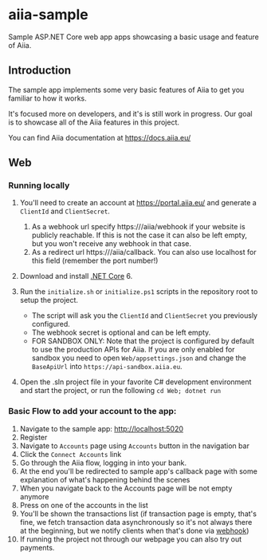 # aiia-sample

Sample ASP.NET Core web app apps showcasing a basic usage and feature of Aiia.

## Introduction

The sample app implements some very basic features of Aiia to get you familiar to how it works.

It's focused more on developers, and it's is still work in progress. Our goal is to showcase all of the Aiia features in this project.

You can find Aiia documentation at <https://docs.aiia.eu/>

## Web

### Running locally

1) You'll need to create an account at <https://portal.aiia.eu/> and generate a `ClientId` and `ClientSecret`.
   1) As a webhook url specify https://<hostname>/aiia/webhook if your website is publicly reachable. If this is not the case it can also be left empty, but you won't receive any webhook in that case.
   1) As a redirect url https://<hostname>/aiia/callback. You can also use localhost for this field (remember the port number!)

1) Download and install [.NET Core](https://dotnet.microsoft.com/download) 6.

1) Run the `initialize.sh` or `initialize.ps1` scripts in the repository root to setup the project. 

   - The script will ask you the `ClientId` and `ClientSecret` you previously configured.
   - The webhook secret is optional and can be left empty.
   - FOR SANDBOX ONLY: Note that the project is configured by default to use the production APIs for Aiia.
     If you are only enabled for sandbox you need to open `Web/appsettings.json` and change the `BaseApiUrl` into `https://api-sandbox.aiia.eu`.

1) Open the .sln project file in your favorite C# development environment and start the project, or run the following
   `cd Web; dotnet run`

### Basic Flow to add your account to the app:

1. Navigate to the sample app: <http://localhost:5020>
2. Register
3. Navigate to `Accounts` page using `Accounts` button in the navigation bar
4. Click the `Connect Accounts` link
5. Go through the Aiia flow, logging in into your bank.
6. At the end you'll be redirected to sample app's callback page with some explanation of what's happening behind the scenes
8. When you navigate back to the Accounts page will be not empty anymore
9. Press on one of the accounts in the list
10. You'll be shown the transactions list (if transaction page is empty, that's fine, we fetch transaction data asynchronously so it's not always there at the beginning, but we notify clients when that's done via [webhook](https://api.aiia.eu/docs/index.html#section/Webhooks))
11. If running the project not through our webpage you can also try out payments.
